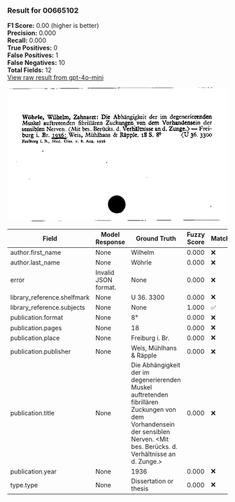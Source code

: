 ### Result for 00665102
**F1 Score:** 0.00 (higher is better)<br>**Precision:** 0.000<br>**Recall:** 0.000<br>**True Positives:** 0<br>**False Positives:** 1<br>**False Negatives:** 10<br>**Total Fields:** 12<br>[View raw result from gpt-4o-mini](https://github.com/RISE-UNIBAS/humanities_data_benchmark/blob/main/results/2025-10-03/T0164/request_T0164_00665102.json)

<img src="https://github.com/RISE-UNIBAS/humanities_data_benchmark/blob/main/benchmarks/zettelkatalog/images/00665102.jpg?raw=true" alt="00665102" width="600px">

| Field | Model Response | Ground Truth | Fuzzy Score | Match |
|-------|----------------|--------------|-------------|-------|
| author.first_name | None | Wilhelm | 0.000 | ❌ |
| author.last_name | None | Wöhrle | 0.000 | ❌ |
| error | Invalid JSON format. | None | 0.000 | ❌ |
| library_reference.shelfmark | None | U 36. 3300 | 0.000 | ❌ |
| library_reference.subjects | None | None | 1.000 | ✅ |
| publication.format | None | 8° | 0.000 | ❌ |
| publication.pages | None | 18 | 0.000 | ❌ |
| publication.place | None | Freiburg i. Br. | 0.000 | ❌ |
| publication.publisher | None | Weis, Mühlhans & Räpple | 0.000 | ❌ |
| publication.title | None | Die Abhängigkeit der im degenerierenden Muskel auftretenden fibrillären Zuckungen von dem Vorhandensein der sensiblen Nerven. <Mit bes. Berücks. d. Verhältnisse an d. Zunge.> | 0.000 | ❌ |
| publication.year | None | 1936 | 0.000 | ❌ |
| type.type | None | Dissertation or thesis | 0.000 | ❌ |
